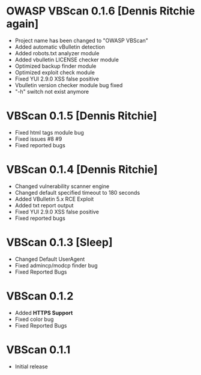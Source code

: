 OWASP VBScan 0.1.6 [Dennis Ritchie again]
============
* Project name has been changed to "OWASP VBScan"
* Added automatic vBulletin detection
* Added robots.txt analyzer module
* Added vbulletin LICENSE checker module
* Optimized backup finder module
* Optimized exploit check module
* Fixed YUI 2.9.0 XSS false positive
* Vbulletin version checker module bug fixed
* "-h" switch not exist anymore


VBScan 0.1.5 [Dennis Ritchie]
============
* Fixed html tags module bug
* Fixed issues #8 #9
* Fixed reported bugs


VBScan 0.1.4 [Dennis Ritchie]
============
* Changed vulnerability scanner engine
* Changed default specified timeout to 180 seconds
* Added VBulletin 5.x RCE Exploit
* Added txt report output
* Fixed YUI 2.9.0 XSS false positive
* Fixed reported bugs


VBScan 0.1.3 [Sleep]
============
* Changed Default UserAgent
* Fixed admincp/modcp finder bug
* Fixed Reported Bugs


VBScan 0.1.2
============
* Added **HTTPS Support**
* Fixed color bug
* Fixed Reported Bugs


VBScan 0.1.1
============
* Initial release